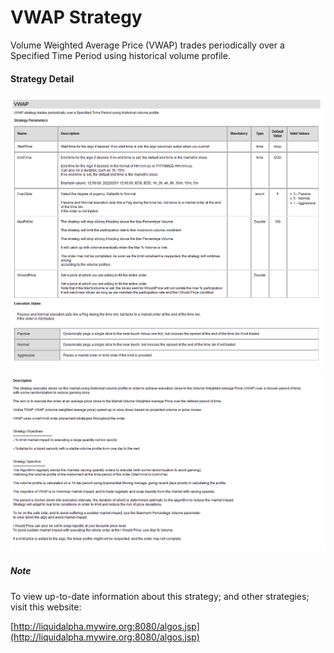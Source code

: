 # VWAP Strategy

Volume Weighted Average Price (VWAP) trades periodically over a Specified Time Period using historical volume profile. 

#### Strategy Detail
![plot](images/VWAP-strategy1.png)
![plot](images/VWAP-strategy2.png)

##### Note
To view up-to-date information about this strategy; and other strategies; visit this website:

[http://liquidalpha.mywire.org:8080/algos.jsp](http://liquidalpha.mywire.org:8080/algos.jsp)





